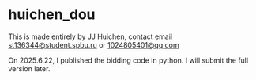 # huichen_dou
This is made entirely by JJ Huichen, contact email st136344@student.spbu.ru or 1024805401@qq.com

On 2025.6.22, I published the bidding code in python. I will submit the full version later.
